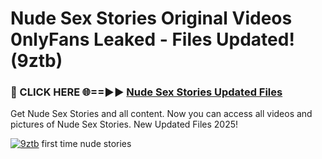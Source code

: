 # Nude Sex Stories Original Videos 0nlyFans Leaked - Files Updated! (9ztb)

<h3>🔴 CLICK HERE 🌐==►► <a href="https://tinyurl.com/5h6xmrr3" rel="nofollow">Nude Sex Stories Updated Files</a></h3>

Get Nude Sex Stories and all content. Now you can access all videos and pictures of Nude Sex Stories. New Updated Files 2025!

[![9ztb](https://i.imgur.com/KVD873Z.gif)](https://tinyurl.com/5h6xmrr3)
first time nude stories